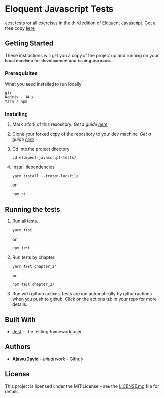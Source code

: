 # Eloquent Javascript Tests

Jest tests for all exercises in the third edition of Eloquent Javascript. Get a free copy [here](https://eloquentjavascript.net/)

## Getting Started

These instructions will get you a copy of the project up and running on your local machine for development and testing purposes.

### Prerequisites

What you need installed to run locally

```
git
Nodejs - 14.x
Yarn / npm
```

### Installing

1. Mark a fork of this repository.
    *Get a guide [here](https://guides.github.com/activities/forking/)*

2. Clone your forked copy of the repository to your dev machine.
    *Get a guide [here](https://guides.github.com/activities/forking/)*

3. Cd into the project directory
    ```
    cd eloquent-javascript-tests/
    ```
4. Install dependencies
    ```
    yarn install --frozen-lockfile
    ```
    or
    ```
    npm ci
    ```
## Running the tests
1. Run all tests.
    ```
    yarn test
    ```
    or
    ```
    npm test
    ```

2. Run tests by chapter.

    ```
    yarn test chapter_2/
    ```
    or 

    ```
    npm test chapter_2/
    ```
3. Run with github actions
Tests are run automatically by github actions when you push to github. Click on the actions tab in your repo for more details.


## Built With
* [Jest](https://jestjs.io/docs/en/getting-started.html) - The testing framework used


## Authors

* **Ajawu David** - *Initial work* - [Github](https://github.com/ajawu)

## License

This project is licensed under the MIT License - see the [LICENSE.md](LICENSE) file for details
